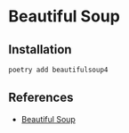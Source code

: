 # Beautiful Soup

## Installation

```bash
poetry add beautifulsoup4
```

## References

- [Beautiful Soup](https://www.crummy.com/software/BeautifulSoup/bs4/doc/)
